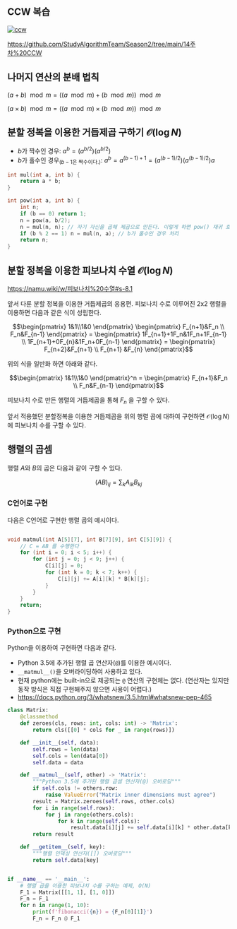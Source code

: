 ## CCW 복습

[![ccw](https://github.com/StudyAlgorithmTeam/Season2/assets/19310326/8f10f750-3480-456d-9c0e-83c0fe6eecf3)](https://ohgym.tistory.com/11)

<https://github.com/StudyAlgorithmTeam/Season2/tree/main/14주차%20CCW>

## 나머지 연산의 분배 법칙

$(a + b) \mod m = ((a \mod m) + (b \mod m)) \mod m$

$(a \times b) \mod m = ((a \mod m) \times (b \mod m)) \mod m$


## 분할 정복을 이용한 거듭제곱 구하기 $\mathcal{O}(\log N)$

* $b$가 짝수인 경우: $a^b = (a^{b/2})(a^{b/2})$
* $b$가 홀수인 경우<sub>($b-1$은 짝수이다.)</sub>: $a^b = a^{(b-1)+1} = (a^{(b-1)/2})(a^{(b-1)/2})a$

```c
int mul(int a, int b) {
    return a * b;
}

int pow(int a, int b) {
    int n;
    if (b == 0) return 1;
    n = pow(a, b/2);
    n = mul(n, n); // 자기 자신을 곱해 제곱으로 만든다. 이렇게 하면 pow() 재귀 호출은 1회만 해도 된다.
    if (b % 2 == 1) n = mul(n, a); // b가 홀수인 경우 처리
    return n;
}
```

## 분할 정복을 이용한 피보나치 수열 $\mathcal{O}(\log N)$

<https://namu.wiki/w/피보나치%20수열#s-8.1>

앞서 다룬 분할 정복을 이용한 거듭제곱의 응용편.
피보나치 수로 이루어진 2x2 행렬을 이용하면 다음과 같은 식이 성립한다.

```math
\begin{pmatrix} 1&1\\1&0 \end{pmatrix} \begin{pmatrix} F_{n+1}&F_n \\ F_n&F_{n-1} \end{pmatrix} = \begin{pmatrix} 1F_{n+1}+1F_n&1F_n+1F_{n-1} \\ 1F_{n+1}+0F_{n}&1F_n+0F_{n-1} \end{pmatrix} = \begin{pmatrix} F_{n+2}&F_{n+1} \\ F_{n+1} &F_{n} \end{pmatrix}
```

위의 식을 일반화 하면 아래와 같다.

```math
\begin{pmatrix} 1&1\\1&0 \end{pmatrix}^n = \begin{pmatrix} F_{n+1}&F_n \\ F_n&F_{n-1} \end{pmatrix}
```

피보나치 수로 만든 행렬의 거듭제곱을 통해 $F_n$ 을 구할 수 있다.

앞서 적용했던 분할정복을 이용한 거듭제곱을 위의 행렬 곱에 대하여 구현하면 $\mathcal{O}(\log N)$에 피보나치 수를 구할 수 있다.

## 행렬의 곱셈

행렬 $A$와 $B$의 곱은 다음과 같이 구할 수 있다.

```math
(AB)_{ij}=\sum_{k} A_{ik}B_{kj}
```

### C언어로 구현

다음은 C언어로 구현한 행렬 곱의 예시이다.

```c

void matmul(int A[5][7], int B[7][9], int C[5][9]) {
    // C = AB 를 수행한다
    for (int i = 0; i < 5; i++) {
        for (int j = 0; j < 9; j++) {
            C[i][j] = 0;
            for (int k = 0; k < 7; k++) {
                C[i][j] += A[i][k] * B[k][j];
            }
        }
    }
    return;
}
```

### Python으로 구현

Python을 이용하여 구현하면 다음과 같다.

* Python 3.5에 추가된 행렬 곱 연산자(`@`)를 이용한 예시이다.
* `__matmul__()`을 오버라이딩하여 사용하고 있다.
* 현재 python에는 built-in으로 제공되는 `@` 연산의 구현체는 없다. (연산자는 있지만 동작 방식은 직접 구현해주지 않으면 사용이 어렵다.)
* https://docs.python.org/3/whatsnew/3.5.html#whatsnew-pep-465

```python
class Matrix:
    @classmethod
    def zeroes(cls, rows: int, cols: int) -> 'Matrix':
        return cls([[0] * cols for _ in range(rows)])

    def __init__(self, data):
        self.rows = len(data)
        self.cols = len(data[0])
        self.data = data

    def __matmul__(self, other) -> 'Matrix':
        """Python 3.5에 추가된 행렬 곱셈 연산자(@) 오버로딩"""
        if self.cols != others.row:
            raise ValueError("Matrix inner dimensions must agree")
        result = Matrix.zeroes(self.rows, other.cols)
        for i in range(self.rows):
            for j in range(others.cols):
                for k in range(self.cols):
                    result.data[i][j] += self.data[i][k] * other.data[k][j]
        return result

    def __getitem__(self, key):
        """행렬 인덱싱 연산자([]) 오버로딩"""
        return self.data[key]


if __name__ == '__main__':
    # 행렬 곱을 이용한 피보나치 수를 구하는 예제, O(N)
    F_1 = Matrix([[1, 1], [1, 0]])
    F_n = F_1
    for n in range(1, 10):
        print(f'fibonacci({n}) = {F_n[0][1]}')
        F_n = F_n @ F_1
```